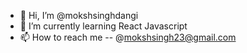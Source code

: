 - 👋 Hi, I’m @mokshsinghdangi
- 🌱 I’m currently learning React Javascript
- 📫 How to reach me -- @mokshsingh23@gmail.com

<!---
mokshsinghdangi/mokshsinghdangi is a ✨ special ✨ repository because its `README.md` (this file) appears on your GitHub profile.
You can click the Preview link to take a look at your changes.
--->
